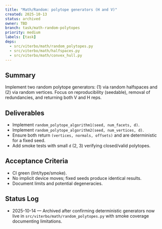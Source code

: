 ```yaml
---
title: "Math/Random: polytope generators (H and V)"
created: 2025-10-13
status: archived
owner: TBD
branch: task/math-random-polytopes
priority: medium
labels: [task]
deps:
  - src/viterbo/math/random_polytopes.py
  - src/viterbo/math/halfspaces.py
  - src/viterbo/math/convex_hull.py
---
```


## Summary

Implement two random polytope generators: (1) via random halfspaces and (2) via random vertices. Focus on reproducibility (seedable), removal of redundancies, and returning both V and H reps.

## Deliverables

- Implement `random_polytope_algorithm1(seed, num_facets, d)`.
- Implement `random_polytope_algorithm2(seed, num_vertices, d)`.
- Ensure both return `(vertices, normals, offsets)` and are deterministic for a fixed seed.
- Add smoke tests with small `d` (2, 3) verifying closed/valid polytopes.

## Acceptance Criteria

- CI green (lint/type/smoke).
- No implicit device moves; fixed seeds produce identical results.
- Document limits and potential degeneracies.

## Status Log

- 2025-10-14 — Archived after confirming deterministic generators now live in `src/viterbo/math/random_polytopes.py` with smoke coverage documenting limitations.

